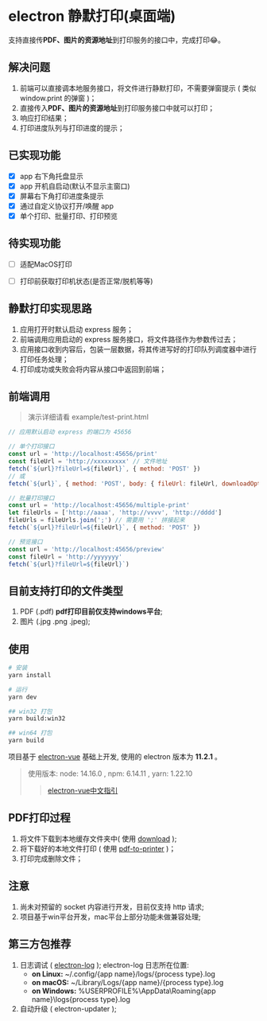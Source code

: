 <!--
 * @Description: 
 * @Date: 2022-04-14 15:28:56
 * @LastEditTime: 2022-07-11 16:34:14
-->

# electron 静默打印(桌面端)

支持直接传**PDF、图片的资源地址**到打印服务的接口中，完成打印😂。



## 解决问题

1. 前端可以直接调本地服务接口，将文件进行静默打印，不需要弹窗提示 ( 类似 window.print 的弹窗 )；
2. 直接传入**PDF、图片的资源地址**到打印服务接口中就可以打印；
3. 响应打印结果；
4. 打印进度队列与打印进度的提示；

## 已实现功能

 - [x] app 右下角托盘显示
 - [x] app 开机自启动(默认不显示主窗口)
 - [x] 屏幕右下角打印进度条提示
 - [x] 通过自定义协议打开/唤醒 app
 - [x] 单个打印、批量打印、打印预览

## 待实现功能

 - [ ] 适配MacOS打印
 - [ ] 打印前获取打印机状态(是否正常/脱机等等)


## 静默打印实现思路

1. 应用打开时默认启动  express 服务；
2. 前端调用应用启动的 express 服务接口，将文件路径作为参数传过去；
3. 应用接口收到内容后，包装一层数据，将其传进写好的打印队列调度器中进行打印任务处理；
4. 打印成功或失败会将内容从接口中返回到前端；

## 前端调用

> 演示详细请看 example/test-print.html

```javascript
// 应用默认启动 express 的端口为 45656

// 单个打印接口
const url = 'http://localhost:45656/print'
const fileUrl = 'http://xxxxxxxxx' // 文件地址
fetch(`${url}?fileUrl=${fileUrl}`, { method: 'POST' })
// 或
fetch(`${url}`, { method: 'POST', body: { fileUrl: fileUrl, downloadOptions: { xxx } } })

// 批量打印接口
const url = 'http://localhost:45656/multiple-print'
let fileUrls = ['http://aaaa', 'http://vvvv', 'http://dddd']
fileUrls = fileUrls.join(';') // 需要用 ';' 拼接起来
fetch(`${url}?fileUrl=${fileUrl}`, { method: 'POST' })

// 预览接口
const url = 'http://localhost:45656/preview'
const fileUrl = 'http://yyyyyyy'
fetch(`${url}?fileUrl=${fileUrl}`)
```


## 目前支持打印的文件类型

1. PDF (.pdf) **pdf打印目前仅支持windows平台**;
2. 图片 (.jpg .png .jpeg);

## 使用

```bash
# 安装
yarn install 

# 运行
yarn dev

## win32 打包
yarn build:win32

## win64 打包
yarn build
```

项目基于 [electron-vue](https://github.com/SimulatedGREG/electron-vue) 基础上开发, 使用的 electron 版本为 **11.2.1** 。

> 使用版本: node: 14.16.0 ,  npm: 6.14.11 , yarn: 1.22.10
> 
> >  [electron-vue中文指引](https://simulatedgreg.gitbooks.io/electron-vue/content/cn/)

## PDF打印过程

1. 将文件下载到本地缓存文件夹中( 使用 [download](https://github.com/kevva/download) );
2. 将下载好的本地文件打印 ( 使用 [pdf-to-printer](https://github.com/artiebits/pdf-to-printer) )；
3. 打印完成删除文件；

## 注意

1. 尚未对预留的 socket 内容进行开发，目前仅支持 http 请求;
2. 项目基于win平台开发，mac平台上部分功能未做兼容处理;



## 第三方包推荐

1. 日志调试 ( [electron-log](https://github.com/megahertz/electron-log) );
   electron-log 日志所在位置: 
   - **on Linux:** ~/.config/{app name}/logs/{process type}.log
   - **on macOS:** ~/Library/Logs/{app name}/{process type}.log
   - **on Windows:** %USERPROFILE%\AppData\Roaming{app name}\logs{process type}.log
2. 自动升级 ( electron-updater );
